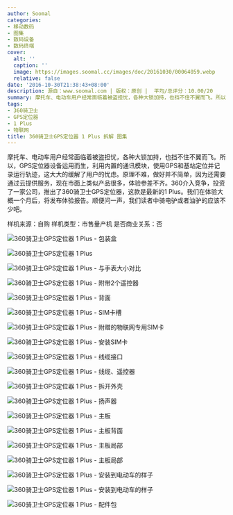 ```yaml
---
author: Soomal
categories:
- 移动数码
- 图集
- 数码设备
- 数码终端
cover:
  alt: ''
  caption: ''
  image: https://images.soomal.cc/images/doc/20161030/00064059.webp
  relative: false
date: '2016-10-30T21:38:43+08:00'
description: 源自：www.soomal.com | 版权：原创 |  平均/总评分：10.00/20
summary: 摩托车、电动车用户经常面临着被盗担忧，各种大锁加持，也挡不住不翼而飞。所以，GPS定位器设备运用而生，利用内置的通讯模块，使用GPS和基站定位并记录运行轨迹，这大大的缓解了用户的忧虑。原理不难，做好并不简单
tags:
- 360骑卫士
- GPS定位器
- 1 Plus
- 物联网
title: 360骑卫士GPS定位器 1 Plus 拆解 图集
---
```


摩托车、电动车用户经常面临着被盗担忧，各种大锁加持，也挡不住不翼而飞。所以，GPS定位器设备运用而生，利用内置的通讯模块，使用GPS和基站定位并记录运行轨迹，这大大的缓解了用户的忧虑。原理不难，做好并不简单，因为还需要通过云提供服务，现在市面上类似产品很多，体验参差不齐。360介入竞争，投资了一家公司，推出了360骑卫士GPS定位器，这款是最新的1 Plus。我们在体验大概一个月后，将发布体验报告。顺便问一声，我们读者中骑电驴或者油驴的应该不少吧。


样机来源：自购
样机类型：市售量产机
是否商业关系：否

![360骑卫士GPS定位器 1 Plus - 包装盒](https://images.soomal.cc/images/doc/20161030/00064040.webp)




![360骑卫士GPS定位器 1 Plus](https://images.soomal.cc/images/doc/20161030/00064041.webp)




![360骑卫士GPS定位器 1 Plus - 与手表大小对比](https://images.soomal.cc/images/doc/20161030/00064042.webp)




![360骑卫士GPS定位器 1 Plus - 附带2个遥控器](https://images.soomal.cc/images/doc/20161030/00064043.webp)




![360骑卫士GPS定位器 1 Plus - 背面](https://images.soomal.cc/images/doc/20161030/00064044.webp)




![360骑卫士GPS定位器 1 Plus - SIM卡槽](https://images.soomal.cc/images/doc/20161030/00064045.webp)




![360骑卫士GPS定位器 1 Plus - 附赠的物联网专用SIM卡](https://images.soomal.cc/images/doc/20161030/00064046.webp)




![360骑卫士GPS定位器 1 Plus - 安装SIM卡](https://images.soomal.cc/images/doc/20161030/00064047.webp)




![360骑卫士GPS定位器 1 Plus - 线缆接口](https://images.soomal.cc/images/doc/20161030/00064048.webp)




![360骑卫士GPS定位器 1 Plus - 线缆、遥控器](https://images.soomal.cc/images/doc/20161030/00064049.webp)




![360骑卫士GPS定位器 1 Plus - 拆开外壳](https://images.soomal.cc/images/doc/20161030/00064050.webp)




![360骑卫士GPS定位器 1 Plus - 扬声器](https://images.soomal.cc/images/doc/20161030/00064051.webp)




![360骑卫士GPS定位器 1 Plus - 主板](https://images.soomal.cc/images/doc/20161030/00064052.webp)




![360骑卫士GPS定位器 1 Plus - 主板背面](https://images.soomal.cc/images/doc/20161030/00064053.webp)




![360骑卫士GPS定位器 1 Plus - 主板局部](https://images.soomal.cc/images/doc/20161030/00064054.webp)




![360骑卫士GPS定位器 1 Plus - 主板局部](https://images.soomal.cc/images/doc/20161030/00064055.webp)




![360骑卫士GPS定位器 1 Plus - 安装到电动车的样子](https://images.soomal.cc/images/doc/20161030/00064056.webp)




![360骑卫士GPS定位器 1 Plus - 安装到电动车的样子](https://images.soomal.cc/images/doc/20161030/00064057.webp)




![360骑卫士GPS定位器 1 Plus - 配件包](https://images.soomal.cc/images/doc/20161030/00064058.webp)